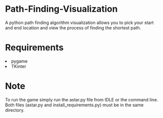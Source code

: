 # Path-Finding-Visualization
A python path finding algorithm visualization allows you to pick your start and end location and view the process of finding the shortest path.

# Requirements
<li> pygame </li>
<li> TKinter </li>

# Note
To run the game simply run the astar.py file from IDLE or the command line. Both files (astar.py and install_requirements.py) must be in the same directory.
